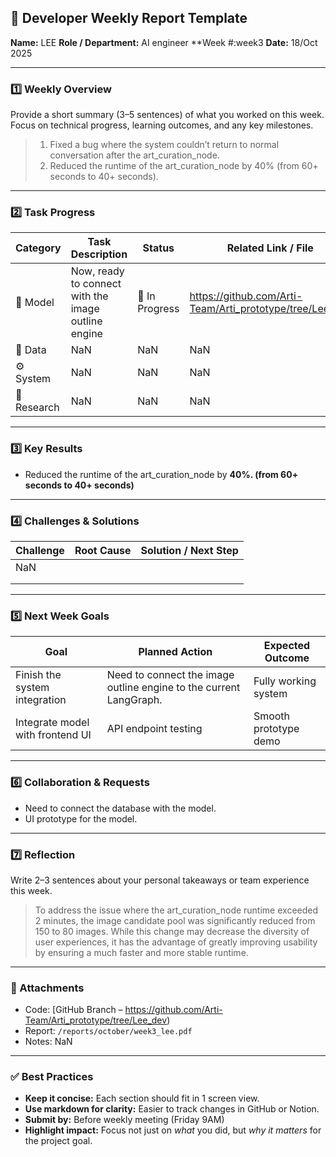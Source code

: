 ## 🧠 Developer Weekly Report Template

**Name:** LEE
**Role / Department:** AI engineer
**Week #:week3
**Date:** 18/Oct 2025

---

### 1️⃣ Weekly Overview

Provide a short summary (3–5 sentences) of what you worked on this week. Focus on technical progress, learning outcomes, and any key milestones.

> 1. Fixed a bug where the system couldn’t return to normal conversation after the art_curation_node.
> 2. Reduced the runtime of the art_curation_node by 40% (from 60+ seconds to 40+ seconds).

---

### 2️⃣ Task Progress

| Category    | Task Description                                    | Status         | Related Link / File                     |
| ----------- | --------------------------------------------------- | -------------- | --------------------------------------- |
| 🔧 Model    | Now, ready to connect with the image outline engine             | 🔄 In Progress    | https://github.com/Arti-Team/Arti_prototype/tree/Lee_dev |
| 🧩 Data     | NaN           | NaN | NaN                  |
| ⚙️ System   | NaN         | NaN | NaN      |
| 🧠 Research | NaN | NaN    | NaN       |

---

### 3️⃣ Key Results

* Reduced the runtime of the art_curation_node by **40%. (from 60+ seconds to 40+ seconds)**

---

### 4️⃣ Challenges & Solutions

| Challenge                         | Root Cause                           | Solution / Next Step                                  |
| --------------------------------- | ------------------------------------ | ----------------------------------------------------- |
| NaN |  |  |
|          |  |            |
|               |         |                       |

---

### 5️⃣ Next Week Goals

| Goal                             | Planned Action                | Expected Outcome                  |
| -------------------------------- | ----------------------------- | --------------------------------- |
| Finish the system integration    | Need to connect the image outline engine to the current LangGraph.     | Fully working system |
| Integrate model with frontend UI | API endpoint testing          | Smooth prototype demo             |

---

### 6️⃣ Collaboration & Requests

* Need to connect the database with the model.
* UI prototype for the model.

---

### 7️⃣ Reflection

Write 2–3 sentences about your personal takeaways or team experience this week.

> To address the issue where the art_curation_node runtime exceeded 2 minutes, the image candidate pool was significantly reduced from 150 to 80 images.
> While this change may decrease the diversity of user experiences, it has the advantage of greatly improving usability by ensuring a much faster and more stable runtime.

---

### 📎 Attachments

* Code: [GitHub Branch – https://github.com/Arti-Team/Arti_prototype/tree/Lee_dev)
* Report: `/reports/october/week3_lee.pdf`
* Notes: NaN

---

### ✅ Best Practices

* **Keep it concise:** Each section should fit in 1 screen view.
* **Use markdown for clarity:** Easier to track changes in GitHub or Notion.
* **Submit by:** Before weekly meeting (Friday 9AM)
* **Highlight impact:** Focus not just on *what* you did, but *why it matters* for the project goal.
